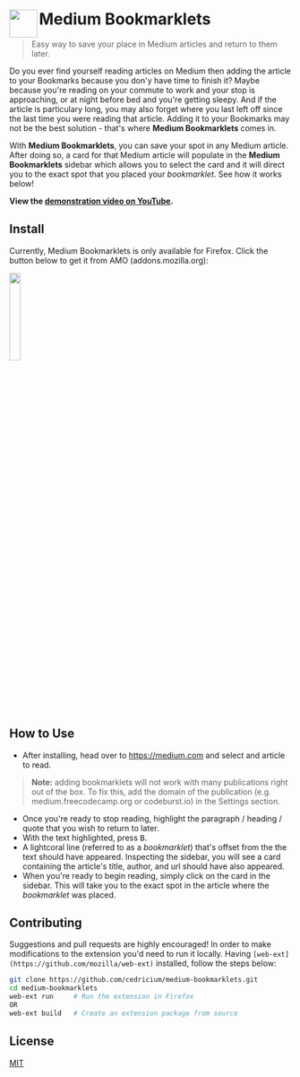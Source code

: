 # <img src=".src/resources/sidebar_icon.png" width="50" align="left"> Medium Bookmarklets
> Easy way to save your place in Medium articles and return to them later.

Do you ever find yourself reading articles on Medium then adding the article to your Bookmarks because you don'y have time to finish it? Maybe because you're reading on your commute to work and your stop is approaching, or at night before bed and you're getting sleepy. And if the article is particulary long, you may also forget where you last left off since the last time you were reading that article. Adding it to your Bookmarks may not be the best solution - that's where **Medium Bookmarklets** comes in.

With **Medium Bookmarklets**, you can save your spot in any Medium article. After doing so, a card for that Medium article will populate in the **Medium Bookmarklets** sidebar which allows you to select the card and it will direct you to the exact spot that you placed your *bookmarklet*. See how it works below!

**View the [demonstration video on YouTube](https://youtu.be/1s8P4-ZKylI).**

## Install

Currently, Medium Bookmarklets is only available for Firefox. Click the button below to get it from AMO (addons.mozilla.org):

<p align="left">
  <a href="https://addons.mozilla.org/en-US/firefox/addon/medium-bookmarklets/">
    <img src=".src/resources/ff_badge.png" width="20%"/>
  </a>
</p>

## How to Use

 - After installing, head over to https://medium.com and select and article to read.
 > **Note:** adding bookmarklets will not work with many publications right out of the box. To fix this, add the domain of the publication (e.g. medium.freecodecamp.org or codeburst.io) in the Settings section.
 - Once you're ready to stop reading, highlight the paragraph / heading / quote that you wish to return to later.
 - With the text highlighted, press <kbd>B</kbd>.
 - A lightcoral line (referred to as a *bookmarklet*) that's offset from the the text should have appeared. Inspecting the sidebar, you will see a card containing the article's title, author, and url should have also appeared.
 - When you're ready to begin reading, simply click on the card in the sidebar. This will take you to the exact spot in the article where the *bookmarklet* was placed.

 ## Contributing

Suggestions and pull requests are highly encouraged!
In order to make modifications to the extension you'd need to run it locally. Having `[web-ext](https://github.com/mozilla/web-ext)` installed, follow the steps below:

```sh
git clone https://github.com/cedricium/medium-bookmarklets.git
cd medium-bookmarklets
web-ext run     # Run the extension in Firefox
OR
web-ext build   # Create an extension package from source
```

## License

[MIT](LICENSE.md)